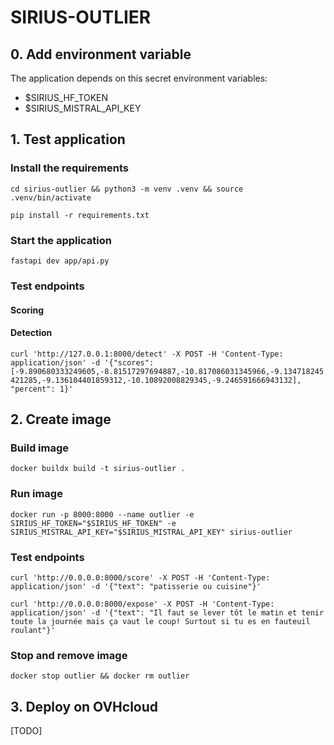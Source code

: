 # SIRIUS-OUTLIER

## 0. Add environment variable
The application depends on this secret environment variables:
- $SIRIUS_HF_TOKEN
- $SIRIUS_MISTRAL_API_KEY

## 1. Test application

### Install the requirements

`cd sirius-outlier && python3 -m venv .venv && source .venv/bin/activate`

`pip install -r requirements.txt`

### Start the application
`fastapi dev app/api.py`

### Test endpoints

#### Scoring

#### Detection
`curl 'http://127.0.0.1:8000/detect' -X POST -H 'Content-Type: application/json' -d '{"scores":[-9.890680333249605,-8.81517297694887,-10.817086031345966,-9.134718245421285,-9.136104401859312,-10.10892008829345,-9.246591666943132], "percent": 1}'`

## 2. Create image

### Build image
`docker buildx build -t sirius-outlier .`

### Run image
`docker run -p 8000:8000 --name outlier -e SIRIUS_HF_TOKEN="$SIRIUS_HF_TOKEN" -e SIRIUS_MISTRAL_API_KEY="$SIRIUS_MISTRAL_API_KEY" sirius-outlier`


### Test endpoints
`curl 'http://0.0.0.0:8000/score' -X POST -H 'Content-Type: application/json' -d '{"text": "patisserie ou cuisine"}'`

`curl 'http://0.0.0.0:8000/expose' -X POST -H 'Content-Type: application/json' -d '{"text": "Il faut se lever tôt le matin et tenir toute la journée mais ça vaut le coup! Surtout si tu es en fauteuil roulant"}'`


### Stop and remove image
`docker stop outlier && docker rm outlier`


## 3. Deploy on OVHcloud
[TODO]